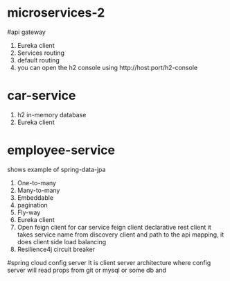 # microservices-2

#api gateway 
1. Eureka client
2. Services routing
3. default routing
4. you can open the h2 console using http://host:port/h2-console


# car-service
1. h2 in-memory database
2. Eureka client


# employee-service
shows example of spring-data-jpa
1. One-to-many
2. Many-to-many
3. Embeddable
4. pagination
5. Fly-way
6. Eureka client
7. Open feign client for car service    feign client declarative rest client it takes service name from discovery client and path to the api mapping, it does client side load balancing
8. Resilience4j circuit breaker


#spring cloud config server
It is client server architecture where config server will read props from git or mysql or some db and 